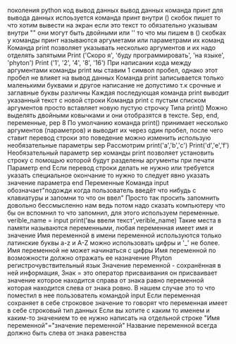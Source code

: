  поколения python код вывод данных вывод данных команда принт для вывода данных испоьзуется команда принт внутри () скобок пишет то что хотим вывести на экран если это текст то обязательно указывам внутри "" они могут быть двойными или '' то что мы пишем в () скобках у команды принт называются аргуметами или параметрами их команд
Команда print позволяет указывать несколько аргументов и их надо отделять запятыми
Print ('Скоро я', 'буду программировать', 'на языке', 'phyton')
Print ('1', '2', '4', '8', '16')
При написании кода между аргументами команды print мы ставим 1 символ пробел, однако этот пробел не влияет на вывод данных
Команда print записывается только маленькими буквами и другое написание не допустимо т.к срочные и заглавные буквы различны
Каждая последующая команда print выводит указанный текст с новой строки 
Команда print с пустым списком аргументов просто вставляет новую пустую строчку 
Типа print()
Можно выделять двойными ковычками и они отобразятся в тексте.
Sep, end, переменные, pep 8
По умолчанию команда print() принимает несколько аргументов (параметров) и выводит их через один пробел, после чего ставит перевод строки это поведение можно изменить использую необязательные параметры sep
Рассмотрим 
print('a','b','c')
Print('d','e','f')
Необязательный параметр sep команды print позволяет установить строку с помощью которой будут разделены аргументы при печати
Параметр end
Если перевод строки делать не нужно или требуется указать специальное окончание то нужно то следует явно указать значение параметра end
Переменные 
Команда input обозначает"подожди когда пользователь введёт что нибудь с клавиатуры и запомни то что он ввел"
Просто так просить запомнить довольно бессмысленно нам ведь потом надо сказать компьютеру что бы он вспомнил то что запомнил, для этого используем переменные.
verible_name = input
print('вы ввели текст',verible_name)
Такие места в памяти называются переменными, любая переменная имеет имя и значение 
Имя переменной в имени переменной используются только латинские буквы a-z и A-Z можно использовать цифры и '_' не более.
Имя переменной не может начинаться с цифры 
Имя переменной по возможности должно отражать ее назначение 
Phyton регистрочувствительный язык
Значение переменной - сохранённая в ней информация, 
Знак = это оператор присваивания он присваивает значение которое находится справа от знака равно переменной которая находится слева от знака ровно.
В нашем случае это то что поместил в нее пользователь командой input 
Если переменная сохраняет в себе строковое значение то говорят что переменная имеет в себе строковый тип данных 
Если вы хотите с каким то именем и каким-то значением то ее нужно написать на отдельной строке 
"Имя переменной"="значение переменной"
Название переменной всегда должно быть слева от знака равенства
